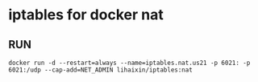iptables for docker nat
========


## RUN

	docker run -d --restart=always --name=iptables.nat.us21 -p 6021: -p 6021:/udp --cap-add=NET_ADMIN lihaixin/iptables:nat



